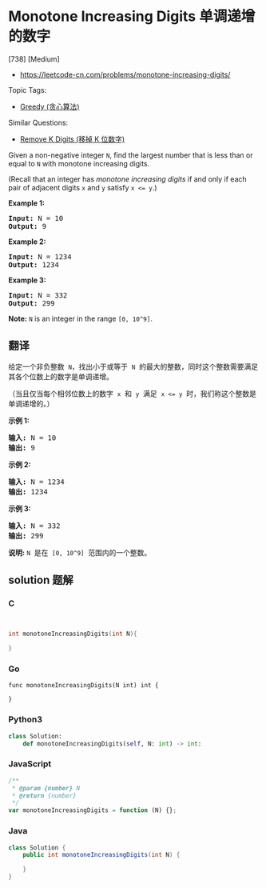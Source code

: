 # Monotone Increasing Digits 单调递增的数字

[738] [Medium]

- https://leetcode-cn.com/problems/monotone-increasing-digits/

Topic Tags:

- [Greedy (贪心算法)](https://leetcode-cn.com/tag/greedy/)

Similar Questions:

- [Remove K Digits (移掉 K 位数字)](https://leetcode-cn.com/problems/remove-k-digits/)

Given a non-negative integer `N`, find the largest number that is less than or equal to `N` with monotone increasing digits.

(Recall that an integer has _monotone increasing digits_ if and only if each pair of adjacent digits `x` and `y` satisfy `x <= y`.)

**Example 1:**

<pre><b>Input:</b> N = 10
<b>Output:</b> 9
</pre>

**Example 2:**

<pre><b>Input:</b> N = 1234
<b>Output:</b> 1234
</pre>

**Example 3:**

<pre><b>Input:</b> N = 332
<b>Output:</b> 299
</pre>

**Note:** `N` is an integer in the range `[0, 10^9]`.

## 翻译

给定一个非负整数  `N`，找出小于或等于  `N`  的最大的整数，同时这个整数需要满足其各个位数上的数字是单调递增。

（当且仅当每个相邻位数上的数字  `x`  和  `y`  满足  `x <= y`  时，我们称这个整数是单调递增的。）

**示例 1:**

<pre><strong>输入:</strong> N = 10
<strong>输出:</strong> 9
</pre>

**示例 2:**

<pre><strong>输入:</strong> N = 1234
<strong>输出:</strong> 1234
</pre>

**示例 3:**

<pre><strong>输入:</strong> N = 332
<strong>输出:</strong> 299
</pre>

**说明:** `N`  是在  `[0, 10^9]`  范围内的一个整数。

## solution 题解

### C

```c


int monotoneIncreasingDigits(int N){

}


```

### Go

```golang
func monotoneIncreasingDigits(N int) int {

}
```

### Python3

```python
class Solution:
    def monotoneIncreasingDigits(self, N: int) -> int:

```

### JavaScript

```javascript
/**
 * @param {number} N
 * @return {number}
 */
var monotoneIncreasingDigits = function (N) {};
```

### Java

```java
class Solution {
    public int monotoneIncreasingDigits(int N) {

    }
}
```

